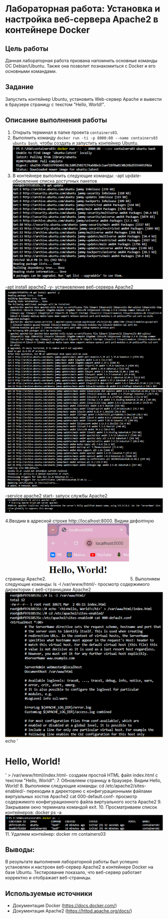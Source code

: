 # Лабораторная работа: Установка и настройка веб-сервера Apache2 в контейнере Docker

## Цель работы
Данная лабораторная работа призвана напомнить основные команды ОС Debian/Ubuntu. Также она позволит познакомиться с Docker и его основными командами.

## Задание
Запустить контейнер Ubuntu, установить Web-сервер Apache и вывести в браузере страницу с текстом "Hello, World!".

## Описание выполнения работы
1. Открыть терминал в папке проекта `containers03`.
2. Выполнить команду `docker run -ti -p 8000:80 --name containers03 ubuntu bash`, чтобы создать и запустить контейнер Ubuntu.
![2](./Снимок2.PNG)
3. В контейнере выполнить следующие команды:
-apt update- обновление списка доступных пакетов
![3](./Снимок3.PNG)

-apt install apache2 -y- установление веб-сервера Apache2
![4](./Снимок4.PNG)
![5](./Снимок5.PNG)

-service apache2 start- запуск службы Apache2
![6](./Снимок6.PNG)

4.Вводим в адресной строке http://localhost:8000. Видим дефолтную страницу Apache2.
![1](./Снимок.PNG)
5. Выполняем следующие команды:
ls -l /var/www/html/- просмотр содержимого директории с веб-страницами Apache2
![7](./Снимок7.PNG)
echo '<h1>Hello, World!</h1>' > /var/www/html/index.html- создаем простой HTML файл index.html с текстом "Hello, World!":
7. Обновляем страницу в браузере. Видим Hello, World!
8. Выполняем следующие команды:
cd /etc/apache2/sites-enabled/- переходим в директорию с конфигурационными файлами виртуальных хостов Apache2
cat 000-default.conf- просмотр содержимого конфигурационного файла виртуального хоста Apache2
9. Закрываем окно терминала командой exit.
10. Просматриваем список контейнеров: docker ps -a
![8](./Снимок8.PNG)
11. Удаляем контейнер: docker rm containers03

## Выводы:
В результате выполнения лабораторной работы был успешно установлен и настроен веб-сервер Apache2 в контейнере Docker на базе Ubuntu. Тестирование показало, что веб-сервер работает корректно и отображает веб-страницы.

## Используемые источники
- Документация Docker (https://docs.docker.com/)
- Документация Apache2 (https://httpd.apache.org/docs/)
